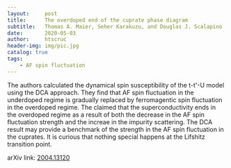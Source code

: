 ```yaml
---
layout:     post
title:      The overdoped end of the cuprate phase diagram
subtitle:   Thomas A. Maier, Seher Karakuzu, and Douglas J. Scalapino
date:       2020-05-03
author:     htscruc
header-img: img/pic.jpg
catalog: true
tags:
    - AF spin fluctuation
---
```


The authors calculated the dynamical spin susceptibility of the t-t'-U model using the DCA approach. They find that AF spin fluctuation in the underdoped regime is gradually replaced by ferromagentic spin fluctuation in the overdoped regime. The claimed that the superconductivity ends in the overdoped regime as a result of both the decrease in the AF spin fluctuation strength and the increae in the impurity scattering. The DCA result may provide a benchmark of the strength in the AF spin fluctuation in the cuprates. It is curious that nothing special happens at the Lifshitz transition point. 

arXiv link: [2004.13120](https://arxiv.org/abs/2004.13120v1)




